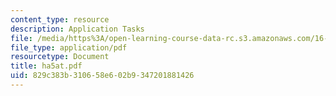 ```yaml
---
content_type: resource
description: Application Tasks
file: /media/https%3A/open-learning-course-data-rc.s3.amazonaws.com/16-20-structural-mechanics-fall-2002/829c383b310658e602b9347201881426_ha5at.pdf
file_type: application/pdf
resourcetype: Document
title: ha5at.pdf
uid: 829c383b-3106-58e6-02b9-347201881426
---
```

